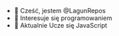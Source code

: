 - 👋 Cześć, jestem @LagunRepos
- 👀 Interesuje się programowaniem
- 🌱 Aktualnie Ucze się JavaScript

<!---
LagunRepos/LagunRepos is a ✨ special ✨ repository because its `README.md` (this file) appears on your GitHub profile.
You can click the Preview link to take a look at your changes.
--->
